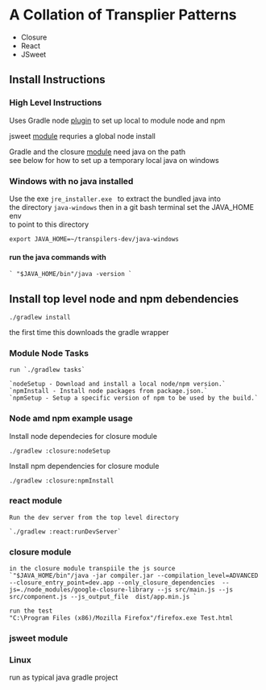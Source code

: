# A Collation of Transplier Patterns  

*  Closure  
*  React  
*  JSweet  


## Install Instructions  

### High Level Instructions  
   
   Uses Gradle node [plugin](https://github.com/srs/gradle-node-plugin)  to set up local to module node and npm  

   jsweet [module](https://github.com/nsavageJVM/transpilers-dev/tree/master/jsweet) requries a global node install  

   Gradle and the closure [module](https://github.com/nsavageJVM/transpilers-dev/tree/master/closure) need java on the path   
   see below for how to set up a temporary local java on windows  


### Windows with no java installed  

  Use the exe `jre_installer.exe ` to extract the bundled java into  
  the directory `java-windows` then in a git bash terminal set the JAVA_HOME env  
  to point to this directory  

 `export JAVA_HOME=~/transpilers-dev/java-windows`  

#### run the java commands with  

    ` "$JAVA_HOME/bin"/java -version `  

## Install top level  node and npm debendencies

`./gradlew install`  

 the first time this downloads the gradle wrapper  
  
### Module Node Tasks  
    
    run `./gradlew tasks`  

    `nodeSetup - Download and install a local node/npm version.`  
    `npmInstall - Install node packages from package.json.`  
    `npmSetup - Setup a specific version of npm to be used by the build.`  

### Node amd npm example usage

Install node dependecies for closure module

`./gradlew :closure:nodeSetup`  

Install npm dependencies for closure module  

`./gradlew :closure:npmInstall`  

### react module  

    Run the dev server from the top level directory   

    `./gradlew :react:runDevServer`

### closure module  

    in the closure module transpiile the js source
    `"$JAVA_HOME/bin"/java -jar compiler.jar --compilation_level=ADVANCED --closure_entry_point=dev.app --only_closure_dependencies  --js=./node_modules/google-closure-library --js src/main.js --js src/component.js --js_output_file  dist/app.min.js `
  
    run the test  
    "C:\Program Files (x86)/Mozilla Firefox"/firefox.exe Test.html

### jsweet module  


### Linux

 run as typical java gradle project   

